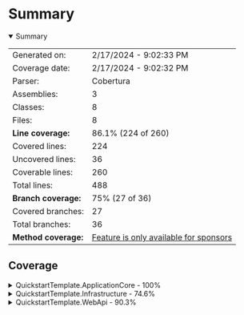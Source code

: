 # Summary
<details open><summary>Summary</summary>

|||
|:---|:---|
| Generated on: | 2/17/2024 - 9:02:33 PM |
| Coverage date: | 2/17/2024 - 9:02:32 PM |
| Parser: | Cobertura |
| Assemblies: | 3 |
| Classes: | 8 |
| Files: | 8 |
| **Line coverage:** | 86.1% (224 of 260) |
| Covered lines: | 224 |
| Uncovered lines: | 36 |
| Coverable lines: | 260 |
| Total lines: | 488 |
| **Branch coverage:** | 75% (27 of 36) |
| Covered branches: | 27 |
| Total branches: | 36 |
| **Method coverage:** | [Feature is only available for sponsors](https://reportgenerator.io/pro) |

</details>

## Coverage
<details><summary>QuickstartTemplate.ApplicationCore - 100%</summary>

|**Name**|**Line**|**Branch**|
|:---|---:|---:|
|**QuickstartTemplate.ApplicationCore**|**100%**|****|
|QuickstartTemplate.ApplicationCore.ApplicationCoreSetup|100%||

</details>
<details><summary>QuickstartTemplate.Infrastructure - 74.6%</summary>

|**Name**|**Line**|**Branch**|
|:---|---:|---:|
|**QuickstartTemplate.Infrastructure**|**74.6%**|**73.5%**|
|QuickstartTemplate.Infrastructure.Common.GlobalHttpMessageHandlerBuilderFil<br/>ter|0%||
|QuickstartTemplate.Infrastructure.DbContexts.ProjectDbContext|91.4%|73.5%|
|QuickstartTemplate.Infrastructure.InfrastructureSetup|100%||

</details>
<details><summary>QuickstartTemplate.WebApi - 90.3%</summary>

|**Name**|**Line**|**Branch**|
|:---|---:|---:|
|**QuickstartTemplate.WebApi**|**90.3%**|**100%**|
|Program|100%||
|QuickstartTemplate.WebApi.Controllers.WeatherForecastController|0%||
|QuickstartTemplate.WebApi.Startup|100%|100%|
|QuickstartTemplate.WebApi.WeatherForecast|0%||

</details>
